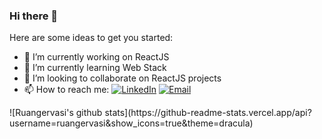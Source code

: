 ### Hi there 👋

Here are some ideas to get you started:

- 🔭 I’m currently working on ReactJS
- 🌱 I’m currently learning Web Stack
- 👯 I’m looking to collaborate on ReactJS projects
- 📫 How to reach me: <a href="https://www.linkedin.com/in/ruangervasi/" target="_blank"><img alt="LinkedIn" src="https://img.shields.io/badge/LinkedIn-@Ruangervasi-blue?style=flat&logo=linkedin"></a>
<a href="mailto:ruan@ruangervasi.com.br"><img alt="Email" src="https://img.shields.io/badge/ruan@ruangervasi.com.br-blue?style=flat&logo=gmail"></a>
</p>![Ruangervasi's github stats](https://github-readme-stats.vercel.app/api?username=ruangervasi&show_icons=true&theme=dracula)
